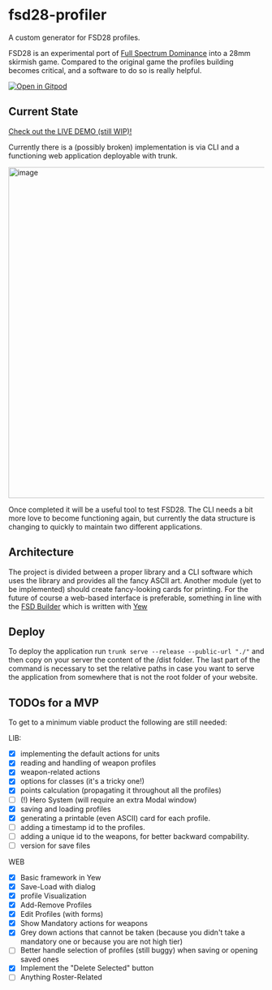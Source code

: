 # fsd28-profiler
A custom generator for FSD28 profiles.

FSD28 is an experimental port of [Full Spectrum Dominance](https://fsd-wargame.com/) into a 28mm skirmish game. Compared to the original game the profiles building becomes critical, and a software to do so is really helpful.

[![Open in Gitpod](https://gitpod.io/button/open-in-gitpod.svg)](https://gitpod.io/#https://github.com/thelazyone/fsd28-profiler)

## Current State 
[Check out the LIVE DEMO (still WIP)!](https://test.thelazyforger.com/fsd28/)

Currently there is a (possibly broken) implementation is via CLI and a functioning web application deployable with trunk.

<img width="652" alt="image" src="https://github.com/thelazyone/fsd28-profiler/assets/10134358/7c9ed395-9548-4dca-96b5-3ccbdc6511b8">

Once completed it will be a useful tool to test FSD28. The CLI needs a bit more love to become functioning again, but currently the data structure is changing to quickly to maintain two different applications.

## Architecture
The project is divided between a proper library and a CLI software which uses the library and provides all the fancy ASCII art. 
Another module (yet to be implemented) should create fancy-looking cards for printing.
For the future of course a web-based interface is preferable, something in line with the [FSD Builder](https://github.com/thelazyone/fsd_builder) which is written with [Yew](https://github.com/yewstack/yew)

## Deploy
To deploy the application run `trunk serve --release --public-url "./"` and then copy on your server the content of the /dist folder. The last part of the command is necessary to set the relative paths in case you want to serve the application from somewhere that is not the root folder of your website.

## TODOs for a MVP
To get to a minimum viable product the following are still needed:

LIB:
- [x] implementing the default actions for units
- [x] reading and handling of weapon profiles
- [x] weapon-related actions
- [x] options for classes (it's a tricky one!)
- [x] points calculation (propagating it throughout all the profiles)
- [ ] (!) Hero System (will require an extra Modal window)
- [x] saving and loading profiles
- [x] generating a printable (even ASCII) card for each profile.
- [ ] adding a timestamp id to the profiles.
- [ ] adding a unique id to the weapons, for better backward compability.
- [ ] version for save files

WEB
- [x] Basic framework in Yew
- [x] Save-Load with dialog
- [x] profile Visualization
- [x] Add-Remove Profiles
- [x] Edit Profiles (with forms)
- [x] Show Mandatory actions for weapons
- [x] Grey down actions that cannot be taken (because you didn't take a mandatory one or because you are not high tier)
- [ ] Better handle selection of profiles (still buggy) when saving or opening saved ones
- [x] Implement the "Delete Selected" button
- [ ] Anything Roster-Related

